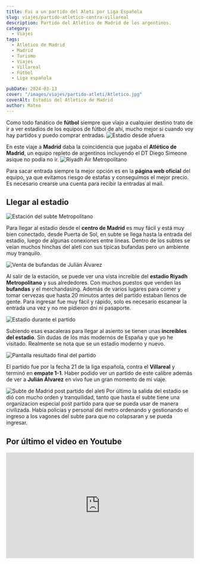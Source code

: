 ```yaml
---
title: Fui a un partido del Aleti por Liga Española
slug: viajes/partido-atletico-contra-villareal
description: Partido del Atlético de Madrid de los argentinos.
category:
  - Viajes
tags:
  - Atlético de Madrid
  - Madrid 
  - Turismo
  - Viajes
  - Villareal
  - Fútbol
  - Liga española

pubDate: 2024-03-13
cover: "/images/viajes/partido-atleti/Atletico.jpg"
coverAlt: Estadio del Atletico de Madrid
author: Mateo 
---
```


Como todo fanático de **fútbol** siempre que viajo a cualquier destino trato de ir a ver estadios de los equipos de fútbol de ahí, mucho mejor si cuando voy hay partidos y puedo comprar entradas.
<img src="/images/viajes/partido-atleti/Atletico ext2.jpg" alt="Estadio desde afuera"> 

En este viaje a **Madrid** daba la coincidencia que jugaba el **Atlético de Madrid**, un equipo repleto de argentinos incluyendo el DT Diego Simeone asique no podía no ir.
<img src="/images/viajes/partido-atleti/Atletico ext.jpg" alt="Riyadh Air Metropolitano"> 

Para sacar entrada siempre la mejor opción es en la **página web oficial** del equipo, ya que evitamos riesgo de estafas y conseguimos el mejor precio. Es necesario crearse una cuenta para recibir la entradas al mail.


## Llegar al estadio
<img src="/images/viajes/partido-atleti/estacion-meropolitano.jpg" alt="Estación del subte Metropolitano"> 

Para llegar al estadio desde el **centro de Madrid** es muy fácil y está muy bien conectado, desde Puerta de Sol, en subte se llega hasta la entrada del estadio, luego de algunas conexiones entre líneas.
Dentro de los subtes se veían muchos hinchas del aleti con sus típicas bufandas pero un ambiente muy tranquilo.

<img src="/images/viajes/partido-atleti/bufandas.jpg" alt="Venta de bufandas de Julián Álvarez"> 

Al salir de la estación, se puede ver una vista increíble del **estadio Riyadh Metropolitano** y sus alrededores. Con muchos puestos que venden las **bufandas** y el merchandasing. Además de varios lugares para comer y tomar cervezas que hasta 20 minutos antes del partido estaban llenos de gente.
Para ingresar fue muy fácil y rápido, solo es necesario escanear la entrada una vez y no me pidieron dni ni pasaporte.

<img src="/images/viajes/partido-atleti/estadio-gente.jpg" alt="Estadio durante el partido"> 

Subiendo esas esacaleras para llegar al asiento se tienen unas **increíbles del estadio**. Sin dudas de los más modernos de España y que yo he visitado.
Realmente se nota que se un estadio moderno y nuevo.

<img src="/images/viajes/partido-atleti/resultado-final.jpg" alt="Pantalla resultado final del partido"> 

El partido fue por la fecha 21 de la liga española, contra el **Villareal** y terminó en **empate 1-1**. Haber podido ver un partido de este calibre además de ver a **Julián Álvarez** en vivo fue un gran momento de mi viaje.

<img src="/images/viajes/partido-atleti/subte-post-partido.jpg" alt="Subte de Madrid post partido del aleti"> 
Por último la salida del estadio se dió con mucho orden y tranquilidad, tanto que hasta el subte tiene una organizacion especial post partido para que se pueda usar de manera civilizada. Había policías y personal del metro ordenando y gestionando el ingreso a los vagones del subte para que no colapsaran y se pueda ingresar.

## Por último el video en Youtube
<div style="position: relative; padding-bottom: 56.25%; height: 0; overflow: hidden; max-width: 100%;">
  <iframe src="https://www.youtube.com/embed/iEEr10RKoBE" title="PARTIDO ATLÉTICO DE MADRID CONTRA VILLAREAL POR LIGA ESPAÑOLA" frameborder="0" allow="accelerometer; autoplay; clipboard-write; encrypted-media; gyroscope; picture-in-picture; web-share" referrerpolicy="strict-origin-when-cross-origin" allowfullscreen style="position: absolute; top: 0; left: 0; width: 100%; height: 100%;"></iframe>
</div>
